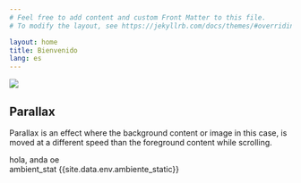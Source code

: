 ```yaml
---
# Feel free to add content and custom Front Matter to this file.
# To modify the layout, see https://jekyllrb.com/docs/themes/#overriding-theme-defaults

layout: home
title: Bienvenido
lang: es
---
```


<div class="parallax-container" id="parallax1">
  <div class="parallax"><img src="{{ site.url }}/assets/img/foto01.jpg"></div>
</div>
<div class="section white">
  <div class="row container">
    <h2 class="header">Parallax</h2>
    <p class="grey-text text-darken-3 lighten-3">Parallax is an effect where the background content or image in this case, is moved at a different speed than the foreground content while scrolling.</p>
  </div>
</div>

hola, anda oe <br>
ambient_stat {{site.data.env.ambiente_static}}
